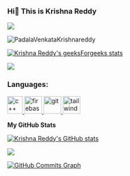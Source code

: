 ### Hi👋 This is Krishna Reddy
<a href="https://www.github.com/PadalaVenkataKrishnareddy" target="_blank" rel="noreferrer"><img
src="https://img.shields.io/github/followers/PadalaVenkataKrishnareddy?logo=github&style=for-the-badge&color=0891b2&labelColor=1c1917" /></a>
<p align="left"> <img src="https://komarev.com/ghpvc/?username=PadalaVenkataKrishnareddy&label=Profile%20views&color=0e75b6&style=flat" alt="PadalaVenkataKrishnareddy" /> </p>

[![Krishna Reddy's geeksForgeeks stats](https://geeks-for-geeks-stats-api-napiyo.vercel.app/?userName=venkata_krishna_reddy)](https://auth.geeksforgeeks.org/user/venkata_krishna_reddy)

[![](https://leetcard.jacoblin.cool/krishna_reddy_1239?theme=dark)](https://leetcode.com/krishna_reddy_1239/)

<h3 align="left">Languages:</h3>
<p align="left"> <a href="https://www.github.com/padalavenkatakrishnareddy/" target="_blank" rel="noreferrer"> <img src="https://upload.wikimedia.org/wikipedia/commons/thumb/1/18/ISO_C%2B%2B_Logo.svg/800px-ISO_C%2B%2B_Logo.svg.png" alt="c++" width="35" height="40"/> </a> </a> <a href="https://www.github.com/padalavenkatakrishnareddy/" target="_blank" rel="noreferrer"> <img src="https://cdn4.iconfinder.com/data/icons/logos-and-brands/512/267_Python_logo-512.png" alt="firebase" width="40" height="40"/> </a>   <a href="https://git-scm.com/" target="_blank" rel="noreferrer"> <img src="https://cdn-icons-png.flaticon.com/512/226/226777.png" alt="git" width="40" height="40"/> </a> <a href="https://tailwindcss.com/" target="_blank" rel="noreferrer"> <img src="https://icons-for-free.com/download-icon-development+logo+mysql+icon-1320184807686758112_512.png" alt="tailwind" width="40" height="40"/> </a> </p>

<b>My GitHub Stats</b>

<a href="http://www.github.com/padalavenkatakrishnareddy"><img src="https://github-readme-stats.vercel.app/api?username=padalavenkatakrishnareddy&show_icons=true&hide=&count_private=true&title_color=22c55e&text_color=ffffff&icon_color=0891b2&bg_color=1c1917&hide_border=true&show_icons=true" alt="Krishna Reddy's GitHub stats" /></a>

<a href="http://www.github.com/padalavenkatakrishnareddy"><img src="https://github-readme-streak-stats.herokuapp.com/?user=padalavenkatakrishnareddy&stroke=ffffff&background=1c1917&ring=22c55e&fire=22c55e&currStreakNum=ffffff&currStreakLabel=22c55e&sideNums=ffffff&sideLabels=ffffff&dates=ffffff&hide_border=true" /></a>

<a href="http://www.github.com/padalavenkatakrishnareddy"><img src="https://github-readme-activity-graph.cyclic.app/graph?username=padalavenkatakrishnareddy&bg_color=1c1917&color=ffffff&line=0891b2&point=ffffff&area_color=1c1917&area=true&hide_border=true&custom_title=GitHub%20Commits%20Graph" alt="GitHub Commits Graph" /></a>
